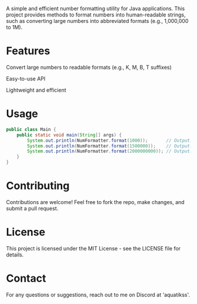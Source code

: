 A simple and efficient number formatting utility for Java applications. This project provides methods to format numbers into human-readable strings, such as converting large numbers into abbreviated formats (e.g., 1,000,000 to 1M).

# Features

Convert large numbers to readable formats (e.g., K, M, B, T suffixes)

Easy-to-use API

Lightweight and efficient

# Usage

```java
public class Main {
    public static void main(String[] args) {
        System.out.println(NumFormatter.format(1000));       // Output: 1K
        System.out.println(NumFormatter.format(1500000));    // Output: 1.5M
        System.out.println(NumFormatter.format(2000000000)); // Output: 2B
    }
}
```

# Contributing

Contributions are welcome! Feel free to fork the repo, make changes, and submit a pull request.

# License

This project is licensed under the MIT License - see the LICENSE file for details.

# Contact

For any questions or suggestions, reach out to me on Discord at 'aquatikss'.

